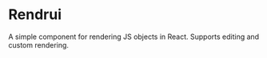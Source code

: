# Rendrui
A simple component for rendering JS objects in React. Supports editing and custom rendering.
